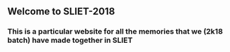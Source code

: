 ## Welcome to SLIET-2018



### This is a particular website for all the memories that we (2k18 batch) have made together in SLIET
